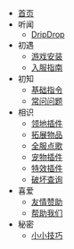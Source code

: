 * [首页](README.md)
* 听闻
    * [DripDrop](about.md)
* 初遇
    * [游戏安装](installgame.md)
    * [入服指南](joinproblem.md)
* 初知
    * [基础指令](command.md)
    * [常问问题](question.md)
* 相识
    * [领地插件](residence.md)
    * [拓展物品](itemsadder.md)
    * [全服点歌](allmusic.md)
    * [宠物插件](companions.md)
    * [特效插件](procosmetics.md)
    * [破坏查询](coreprotect.md)
* 喜爱
    * [友情赞助](donate.md)
    * [帮助我们](helpus.md)
* 秘密
    * [小小技巧](tips.md)
